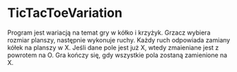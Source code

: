 # TicTacToeVariation
Program jest wariacją na temat gry w kółko i krzyżyk. Grzacz wybiera rozmiar planszy, następnie wykonuje ruchy. Każdy ruch odpowiada zamiany kółek na planszy w X.
Jeśli dane pole jest już X, wtedy zmaieniane jest z powrotem na O. Gra kończy się, gdy wszystkie pola zostaną zamienione na X.
